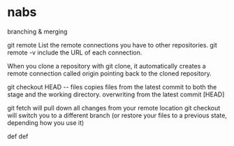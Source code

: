 # nabs
branching &amp; merging

git remote	List the remote connections you have to other repositories.
git remote -v	include the URL of each connection.

When you clone a repository with git clone, it automatically creates a remote connection called origin pointing back to the cloned repository.

git checkout HEAD -- files copies files from the latest commit to both the stage and the working directory.
	overwriting from the latest commit [HEAD]
	
git fetch will pull down all changes from your remote location
git checkout will switch you to a different branch (or restore your files to a previous state, depending how you use it)

def
def
